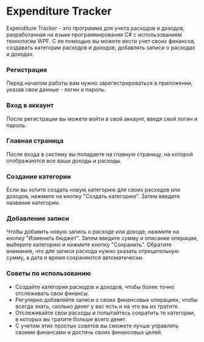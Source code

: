 <h1>Expenditure Tracker</h1>
Expenditure Tracker - это программа для учета расходов и доходов, разработанная на языке программирования C# с использованием технологии WPF. С ее помощью вы можете вести учет своих финансов, создавать категории расходов и доходов, добавлять записи о расходах и доходах.

<h3>Регистрация</h3>
Перед началом работы вам нужно зарегистрироваться в приложении, указав свои данные - логин и пароль.

<h3>Вход в аккаунт</h3>
После регистрации вы можете войти в свой аккаунт, введя свой логин и пароль.

<h3>Главная страница</h3>
После входа в систему вы попадаете на главную страницу, на которой отображаются все ваши доходы и расходы.

<h3>Создание категории</h3>
Если вы хотите создать новую категорию для своих расходов или доходов, нажмите на кнопку "Создать категорию". Затем введите название категории.

<h3>Добавление записи</h3>
Чтобы добавить новую запись о расходе или доходе, нажмите на кнопку "Изменить бюджет". Затем введите сумму и описание операции, выберите категорию и нажмите кнопку "Сохранить". Обратите внимание, что для записи расхода нужно указать отрицательную сумму, а дата и время сохраняются автоматически.

<h3>Советы по использованию</h3>
<ul>
<li>Создайте категории расходов и доходов, чтобы более точно отслеживать свои финансы.
<li>Регулярно добавляйте записи о своих финансовых операциях, чтобы всегда знать, сколько денег у вас есть и на что вы их тратите.
<li>Отслеживайте свои расходы и попытайтесь сократить те категории, в которых вы тратите больше всего денег.
<li>С учетом этих простых советов вы сможете лучше управлять своими финансами и достичь своих финансовых целей.</li>
<ul>
